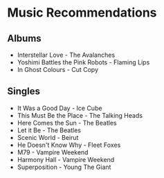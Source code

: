 # Music Recommendations

## Albums

- Interstellar Love - The Avalanches
- Yoshimi Battles the Pink Robots - Flaming Lips
- In Ghost Colours - Cut Copy

## Singles

- It Was a Good Day - Ice Cube
- This Must Be the Place - The Talking Heads
- Here Comes the Sun - The Beatles
- Let it Be - The Beatles
- Scenic World - Beirut
- He Doesn't Know Why - Fleet Foxes
- M79 - Vampire Weekend
- Harmony Hall - Vampire Weekend
- Superposition - Young The Giant
